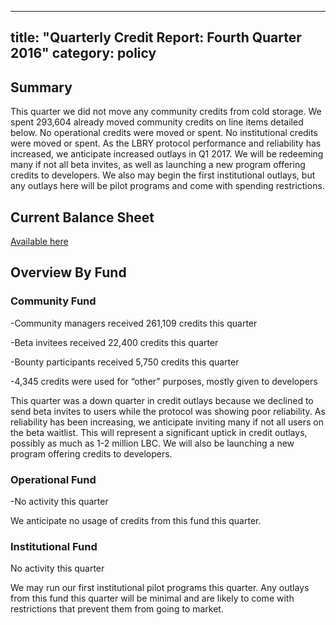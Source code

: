 
---
title: "Quarterly Credit Report: Fourth Quarter 2016"
category: policy
---
## Summary

This quarter we did not move any community credits from cold storage.  We spent 293,604 already moved community credits on line items detailed below. No operational credits were moved or spent.  No institutional credits were moved or spent.
As the LBRY protocol performance and reliability has increased, we anticipate increased outlays in Q1 2017. We will be redeeming many if not all beta invites, as well as launching a new program offering credits to developers. We also may begin the first institutional outlays, but any outlays here will be pilot programs and come with spending restrictions.

## Current Balance Sheet

[Available here](https://docs.google.com/spreadsheets/d/11nKwFXN3gIQHnE7jYjEK5AFClyAde9aFs6UlnGX3Uzg/edit#gid=799352054)

## Overview By Fund

### Community Fund

-Community managers received 261,109 credits this quarter

-Beta invitees received 22,400 credits this quarter

-Bounty participants received 5,750 credits this quarter

-4,345 credits were used for “other” purposes, mostly given to developers

This quarter was a down quarter in credit outlays because we declined to send beta invites to users while the protocol was showing poor reliability. 
As reliability has been increasing, we anticipate inviting many if not all users on the beta waitlist. This will represent a significant uptick in credit outlays, possibly as much as 1-2 million LBC. We will also be launching a new program offering credits to developers.

### Operational Fund

-No activity this quarter

We anticipate no usage of credits from this fund this quarter.

### Institutional Fund

No activity this quarter

We may run our first institutional pilot programs this quarter. Any outlays from this fund this quarter will be minimal and are likely to come with restrictions that prevent them from going to market.
